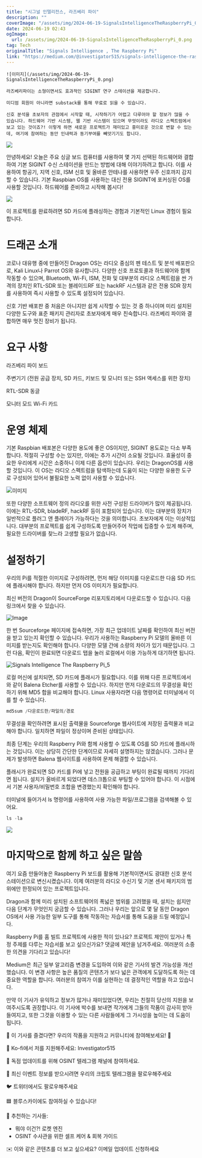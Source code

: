 ```yaml
---
title: "시그널 인텔리전스, 라즈베리 파이"
description: ""
coverImage: "/assets/img/2024-06-19-SignalsIntelligenceTheRaspberryPi_0.png"
date: 2024-06-19 02:43
ogImage: 
  url: /assets/img/2024-06-19-SignalsIntelligenceTheRaspberryPi_0.png
tag: Tech
originalTitle: "Signals Intelligence , The Raspberry Pi"
link: "https://medium.com/@investigator515/signals-intelligence-the-raspberry-pi-d191d968a425"
---
```



```
![이미지](/assets/img/2024-06-19-SignalsIntelligenceTheRaspberryPi_0.png)

라즈베리파이는 소형이면서도 효과적인 SIGINT 연구 스테이션을 제공합니다.

미디엄 회원이 아니라면 substack를 통해 무료로 읽을 수 있습니다.

신호 분석을 초보자의 관점에서 시작할 때, 시작하기가 어렵고 다루어야 할 정보가 많을 수 있습니다. 하드웨어 기반 시스템, 웹 기반 시스템이 있으며 무엇이라도 라디오 스펙트럼에서 보고 있는 것이죠?! 이렇게 하면 새로운 프로젝트가 재미있고 흥미로운 것으로 변할 수 있는데, 여기에 참여하는 동안 인내력과 동기부여를 빼앗기기도 합니다.
```

<div class="content-ad"></div>

<img src="/assets/img/2024-06-19-SignalsIntelligenceTheRaspberryPi_1.png" />

안녕하세요! 오늘은 주요 싱글 보드 컴퓨터를 사용하여 몇 가지 선택된 하드웨어와 결합하여 기본 SIGINT 수신 스테이션을 만드는 방법에 대해 이야기하려고 합니다. 이를 사용하여 항공기, 지역 신호, ISM 신호 및 올바른 안테나를 사용하면 우주 신호까지 감지할 수 있습니다. 기본 Raspbian OS를 사용하는 대신 전용 SIGINT에 포커싱된 OS를 사용할 것입니다. 하드웨어를 준비하고 시작해 봅시다!

<img src="/assets/img/2024-06-19-SignalsIntelligenceTheRaspberryPi_2.png" />

이 프로젝트를 완료하려면 SD 카드에 플래싱하는 경험과 기본적인 Linux 경험이 필요합니다.

<div class="content-ad"></div>

# 드래곤 소개

코로나 대유행 중에 만들어진 Dragon OS는 라디오 중심의 펜 테스트 및 분석 배포판으로, Kali Linux나 Parrot OS와 유사합니다. 다양한 신호 프로토콜과 하드웨어와 함께 작동할 수 있으며, Bluetooth, Wi-Fi, ISM, 전화 및 대부분의 라디오 스펙트럼을 싼 가격의 장치인 RTL-SDR 또는 블레이드RF 또는 hackRF 시스템과 같은 전용 SDR 장치를 사용하여 즉시 사용할 수 있도록 설정되어 있습니다.

신호 기반 배포판 중 처음은 아니지만 쉽게 시작할 수 있는 것 중 하나이며 미리 설치된 다양한 도구와 표준 패키지 관리자로 초보자에게 매우 친숙합니다. 라즈베리 파이와 결합하면 매우 멋진 장비가 됩니다.

# 요구 사항

<div class="content-ad"></div>

라즈베리 파이 보드

주변기기 (전원 공급 장치, SD 카드, 키보드 및 모니터 또는 SSH 액세스를 위한 장치)

RTL-SDR 동글

모니터 모드 Wi-Fi 카드

<div class="content-ad"></div>

# 운영 체제

기본 Raspbian 배포본은 다양한 용도에 좋은 OS이지만, SIGINT 용도로는 다소 부족합니다. 적절히 구성할 수는 있지만, 이에는 추가 시간이 소요될 것입니다. 효율성이 중요한 우리에게 시간은 소중하니 이제 다른 옵션이 있습니다. 우리는 DragonOS를 사용할 것입니다. 이 OS는 라디오 스펙트럼을 탐색하는데 도움이 되는 다양한 유용한 도구로 구성되어 있어서 불필요한 노력 없이 사용할 수 있습니다.

![이미지](/assets/img/2024-06-19-SignalsIntelligenceTheRaspberryPi_3.png)

또한 다양한 소프트웨어 정의 라디오를 위한 사전 구성된 드라이버가 많이 제공됩니다. 이에는 RTL-SDR, bladeRF, hackRF 등이 포함되어 있습니다. 이는 대부분의 장치가 일반적으로 플러그 앤 플레이가 가능하다는 것을 의미합니다. 초보자에게 이는 이상적입니다. 대부분의 프로젝트를 쉽게 구성하도록 만들어주어 작업에 집중할 수 있게 해주며, 필요한 드라이버를 찾느라 고생할 필요가 없습니다.

<div class="content-ad"></div>

# 설정하기

우리의 Pi를 적절한 이미지로 구성하려면, 먼저 해당 이미지를 다운로드한 다음 SD 카드에 플래시해야 합니다. 하지만 먼저 OS 이미지가 필요합니다.

최신 버전의 Dragon이 SourceForge 리포지토리에서 다운로드할 수 있습니다. 다음 링크에서 찾을 수 있습니다.

![Image](/assets/img/2024-06-19-SignalsIntelligenceTheRaspberryPi_4.png)

<div class="content-ad"></div>

한 번 Sourceforge 페이지에 접속하면, 가장 최근 업데이트 날짜를 확인하여 최신 버전을 받고 있는지 확인할 수 있습니다. 우리가 사용하는 Raspberry Pi 모델의 올바른 이미지를 받는지도 확인해야 합니다. 다양한 모델 간에 소량의 차이가 있기 때문입니다. 그런 다음, 확인이 완료되면 다운로드 탭을 눌러 로컬에서 이용 가능하게 대기하면 됩니다.

![Signals Intelligence The Raspberry Pi_5](/assets/img/2024-06-19-SignalsIntelligenceTheRaspberryPi_5.png)

로컬 머신에 설치되면, SD 카드에 플래시가 필요합니다. 이를 위해 다른 프로젝트에서와 같이 Balena Etcher를 사용할 수 있습니다. 하지만 먼저 다운로드의 무결성을 확인하기 위해 MD5 합을 비교해야 합니다. Linux 사용자라면 다음 명령어로 터미널에서 이를 할 수 있습니다.

```js
md5sum /다운로드한/파일의/경로
```

<div class="content-ad"></div>

무결성을 확인하려면 표시된 출력물을 Sourceforge 웹사이트에 저장된 출력물과 비교해야 합니다. 일치하면 파일이 정상이며 준비된 상태입니다.

최종 단계는 우리의 Raspberry Pi와 함께 사용할 수 있도록 OS를 SD 카드에 플래시하는 것입니다. 이는 상당히 간단한 단계이므로 자세히 설명하지는 않겠습니다. 그러나 문제가 발생하면 Balena 웹사이트를 사용하여 문제 해결할 수 있습니다.

플래시가 완료되면 SD 카드를 Pi에 넣고 전원을 공급하고 부팅이 완료될 때까지 기다리면 됩니다. 설치가 올바르게 되었다면 데스크톱으로 부팅할 수 있어야 합니다. 이 시점에서 기본 사용자/비밀번호 조합을 변경했는지 확인해야 합니다.

<div class="content-ad"></div>

터미널에 들어가서 ls 명령어를 사용하여 사용 가능한 파일/프로그램을 검색해볼 수 있어요.

```js
ls -la
```

<img src="/assets/img/2024-06-19-SignalsIntelligenceTheRaspberryPi_7.png" />

# 마지막으로 함께 하고 싶은 말씀

<div class="content-ad"></div>

여기 요즘 만들어놓은 Raspberry Pi 보드를 활용해 기본적이면서도 광대한 신호 분석 스테이션으로 변신시켰습니다. 이제 여러분의 라디오 수신기 및 기본 센서 패키지의 범위에만 한정되어 있는 프로젝트입니다.

Dragon과 함께 미리 설치된 소프트웨어의 폭넓은 범위를 고려했을 때, 설치는 쉽지만 다음 단계가 무엇인지 궁금할 수 있습니다. 그러나 우리는 앞으로 몇 달 동안 Dragon OS에서 사용 가능한 일부 도구를 통해 작동하는 자습서를 통해 도움을 드릴 예정입니다.

Raspberry Pi를 홈 빌트 프로젝트에 사용한 적이 있나요? 프로젝트 제안이 있거나 특정 주제를 다루는 자습서를 보고 싶으신가요? 댓글에 제안을 남겨주세요. 여러분의 소중한 의견을 기다리고 있습니다!

Medium은 최근 일부 알고리즘 변경을 도입하여 이와 같은 기사의 발견 가능성을 개선했습니다. 이 변경 사항은 높은 품질의 콘텐츠가 보다 넓은 관객에게 도달하도록 하는 데 중요한 역할을 합니다. 여러분의 참여가 이를 실현하는 데 결정적인 역할을 하고 있습니다.

<div class="content-ad"></div>

만약 이 기사가 유익하고 정보가 많거나 재미있었다면, 우리는 친절히 당신의 지원을 보여주시도록 권장합니다. 이 기사에 박수를 보내면 작가에게 그들의 작품이 감사히 받아들여지고, 또한 그것을 이용할 수 있는 다른 사람들에게 그 가시성을 높이는 데 도움이 됩니다.

🌟 이 기사를 즐겼다면? 우리의 작품을 지원하고 커뮤니티에 참여해보세요! 🌟

💙 Ko-fi에서 저를 지원해주세요: Investigator515

📢 독점 업데이트를 위해 OSINT 텔레그램 채널에 참여하세요.

<div class="content-ad"></div>

📢 최신 이벤트 정보를 받으시려면 우리의 크립토 텔레그램을 팔로우해주세요

🐦 트위터에서도 팔로우해주세요

🟦 블루스카이에도 참여하실 수 있습니다!

🔗 추천하는 기사들:

<div class="content-ad"></div>

- 뭐야 이건?! 로켓 엔진
- OSINT 수사관을 위한 셀프 케어 & 회복 가이드

✉️ 이와 같은 콘텐츠를 더 보고 싶으세요? 이메일 업데이트 신청하세요